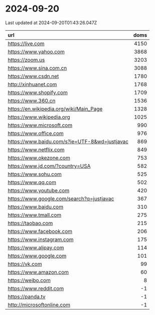 # 2024-09-20

<!-- BEGIN -->
Last updated at 2024-09-20T01:43:26.047Z

url | doms
:- | -:
https://live.com | 4150
https://www.yahoo.com | 3868
https://zoom.us | 3203
https://www.sina.com.cn | 3088
https://www.csdn.net | 1780
http://xinhuanet.com | 1768
https://www.shopify.com | 1709
https://www.360.cn | 1536
https://en.wikipedia.org/wiki/Main_Page | 1328
https://www.wikipedia.org | 1025
https://www.microsoft.com | 990
https://www.office.com | 976
https://www.baidu.com/s?ie=UTF-8&wd=justjavac | 869
https://www.netflix.com | 849
https://www.okezone.com | 753
https://www.jd.com/?country=USA | 582
https://www.sohu.com | 525
https://www.qq.com | 502
https://www.youtube.com | 420
https://www.google.com/search?q=justjavac | 367
https://www.baidu.com | 310
https://www.tmall.com | 275
https://taobao.com | 215
https://www.facebook.com | 206
https://www.instagram.com | 175
https://www.alipay.com | 114
https://www.google.com | 101
https://vk.com | 99
https://www.amazon.com | 60
https://weibo.com | 8
https://www.reddit.com | -1
https://panda.tv | -1
http://microsoftonline.com | -1
<!-- END -->
